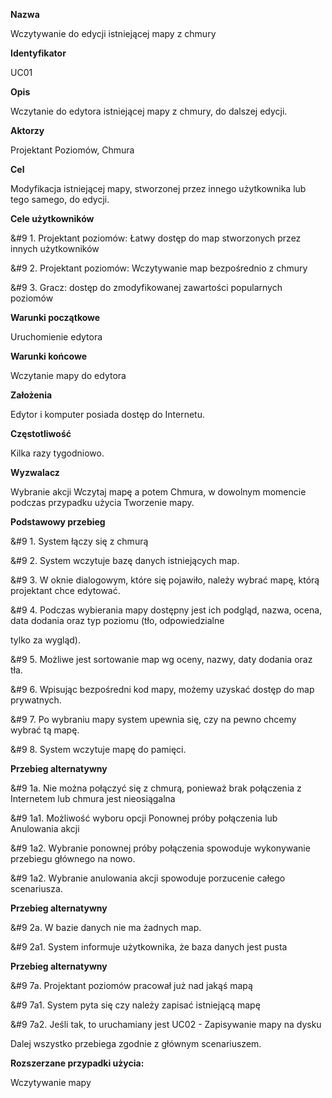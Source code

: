 <b>Nazwa</b>

Wczytywanie do edycji istniejącej mapy z chmury

<b>Identyfikator</b>

UC01

<b>Opis</b>

Wczytanie do edytora istniejącej mapy z chmury, do dalszej edycji.

<b>Aktorzy</b>

Projektant Poziomów, Chmura

<b>Cel</b>


Modyfikacja istniejącej mapy, stworzonej przez innego użytkownika lub tego samego, do edycji.


<b>Cele użytkowników</b>


&#9 1.	Projektant poziomów: Łatwy dostęp do map stworzonych przez innych użytkowników


&#9 2.	Projektant poziomów: Wczytywanie map bezpośrednio z chmury 


&#9 3.	Gracz: dostęp do zmodyfikowanej zawartości popularnych poziomów


<b>Warunki początkowe</b>


Uruchomienie edytora


<b>Warunki końcowe</b>


Wczytanie mapy do edytora


<b>Założenia</b>


Edytor i komputer posiada dostęp do Internetu.


<b>Częstotliwość</b>


Kilka razy tygodniowo.


<b>Wyzwalacz</b>


Wybranie akcji Wczytaj mapę a potem Chmura, w dowolnym momencie podczas przypadku użycia Tworzenie mapy.


<b>Podstawowy przebieg</b>


&#9 1.	System łączy się z chmurą


&#9 2.	System wczytuje bazę danych istniejących map.


&#9 3.	W oknie dialogowym, które się pojawiło, należy wybrać mapę, którą projektant chce edytować.


&#9 4.	Podczas wybierania mapy dostępny jest ich podgląd, nazwa, ocena, data dodania oraz typ poziomu (tło, odpowiedzialne 

tylko za wygląd).


&#9 5.	Możliwe jest sortowanie map wg oceny, nazwy, daty dodania oraz tła.


&#9 6.	Wpisując bezpośredni kod mapy, możemy uzyskać dostęp do map prywatnych.


&#9 7.	Po wybraniu mapy system upewnia się, czy na pewno chcemy wybrać tą mapę.


&#9 8.	System wczytuje mapę do pamięci.


<b>Przebieg alternatywny</b>


&#9 1a.	Nie można połączyć się z chmurą, ponieważ brak połączenia z Internetem lub chmura jest nieosiągalna


&#9 1a1.	Możliwość wyboru opcji Ponownej próby połączenia lub Anulowania akcji


&#9 1a2.	Wybranie ponownej próby połączenia spowoduje wykonywanie przebiegu głównego na nowo.


&#9 1a2. Wybranie anulowania akcji spowoduje porzucenie całego scenariusza.


<b>Przebieg alternatywny</b>


&#9 2a.	W bazie danych nie ma żadnych map.


&#9 2a1.	System informuje użytkownika, że baza danych jest pusta


<b>Przebieg alternatywny</b>


&#9 7a.	Projektant poziomów pracował już nad jakąś mapą


&#9 7a1.	System pyta się czy należy zapisać istniejącą mapę


&#9 7a2.	Jeśli tak, to uruchamiany jest UC02 - Zapisywanie mapy na dysku


Dalej wszystko przebiega zgodnie z głównym scenariuszem.


<b>Rozszerzane przypadki użycia:</b>


Wczytywanie mapy
